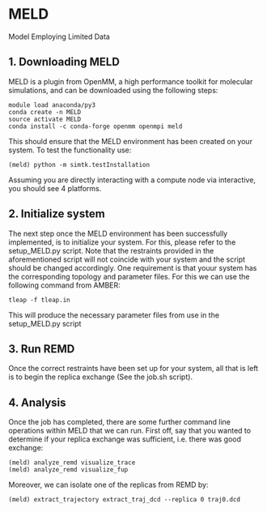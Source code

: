 # MELD
Model Employing Limited Data
## 1. Downloading MELD

MELD is a plugin from OpenMM, a high performance toolkit for molecular simulations, and can be downloaded using the following steps: 
```
module load anaconda/py3 
conda create -n MELD 
source activate MELD
conda install -c conda-forge openmm openmpi meld
```
This should ensure that the MELD environment has been created on your system. To test the functionality use: 
```
(meld) python -m simtk.testInstallation
```
Assuming you are directly interacting with a compute node via interactive, you should see 4 platforms.

## 2. Initialize system

The next step once the MELD environment has been successfully implemented, is to initialize your system. For this, please refer to the setup_MELD.py script. 
Note that the restraints provided in the aforementioned script will not coincide with your system and the script should be changed accordingly. One requirement is that youur system has the corresponding topology and parameter files. For this we can use the following command from AMBER:
```
tleap -f tleap.in
```
This will produce the necessary parameter files from use in the setup_MELD.py script

## 3. Run REMD

Once the correct restraints have been set up for your system, all that is left is to begin the replica exchange (See the job.sh script).

## 4. Analysis

Once the job has completed, there are some further command line operations within MELD that we can run. First off, say that you wanted to determine if your replica exchange was sufficient, i.e. there was good exchange: 
```
(meld) analyze_remd visualize_trace 
(meld) analyze_remd visualize_fup
```
Moreover, we can isolate one of the replicas from REMD by: 
```
(meld) extract_trajectory extract_traj_dcd --replica 0 traj0.dcd 
```
